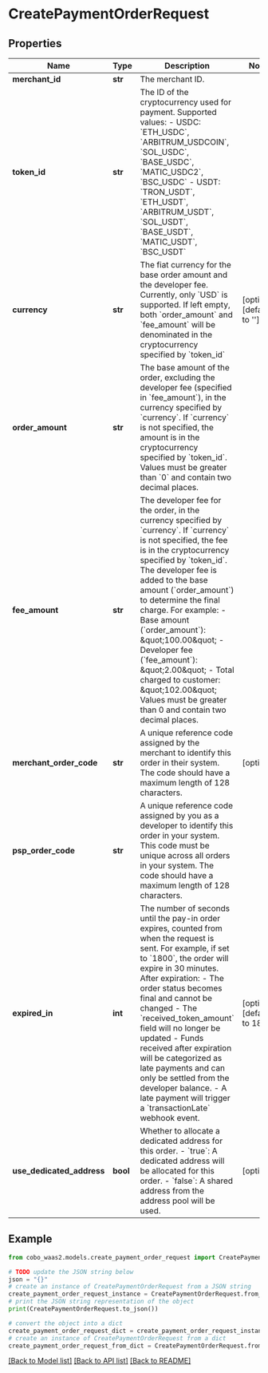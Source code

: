# CreatePaymentOrderRequest


## Properties

Name | Type | Description | Notes
------------ | ------------- | ------------- | -------------
**merchant_id** | **str** | The merchant ID. | 
**token_id** | **str** | The ID of the cryptocurrency used for payment. Supported values:    - USDC: &#x60;ETH_USDC&#x60;, &#x60;ARBITRUM_USDCOIN&#x60;, &#x60;SOL_USDC&#x60;, &#x60;BASE_USDC&#x60;, &#x60;MATIC_USDC2&#x60;, &#x60;BSC_USDC&#x60;   - USDT: &#x60;TRON_USDT&#x60;, &#x60;ETH_USDT&#x60;, &#x60;ARBITRUM_USDT&#x60;, &#x60;SOL_USDT&#x60;, &#x60;BASE_USDT&#x60;, &#x60;MATIC_USDT&#x60;, &#x60;BSC_USDT&#x60;  | 
**currency** | **str** | The fiat currency for the base order amount and the developer fee. Currently, only &#x60;USD&#x60; is supported.  If left empty, both &#x60;order_amount&#x60; and &#x60;fee_amount&#x60; will be denominated in the cryptocurrency specified by &#x60;token_id&#x60;  | [optional] [default to '']
**order_amount** | **str** |  The base amount of the order, excluding the developer fee (specified in &#x60;fee_amount&#x60;), in the currency specified by &#x60;currency&#x60;. If &#x60;currency&#x60; is not specified, the amount is in the cryptocurrency specified by &#x60;token_id&#x60;.   Values must be greater than &#x60;0&#x60; and contain two decimal places.   | 
**fee_amount** | **str** |  The developer fee for the order, in the currency specified by &#x60;currency&#x60;. If &#x60;currency&#x60; is not specified, the fee is in the cryptocurrency specified by &#x60;token_id&#x60;.  The developer fee is added to the base amount (&#x60;order_amount&#x60;) to determine the final charge. For example: - Base amount (&#x60;order_amount&#x60;): \&quot;100.00\&quot; - Developer fee (&#x60;fee_amount&#x60;): \&quot;2.00\&quot;  - Total charged to customer: \&quot;102.00\&quot;  Values must be greater than 0 and contain two decimal places.  | 
**merchant_order_code** | **str** | A unique reference code assigned by the merchant to identify this order in their system. The code should have a maximum length of 128 characters. | [optional] 
**psp_order_code** | **str** | A unique reference code assigned by you as a developer to identify this order in your system. This code must be unique across all orders in your system. The code should have a maximum length of 128 characters.  | 
**expired_in** | **int** | The number of seconds until the pay-in order expires, counted from when the request is sent. For example, if set to &#x60;1800&#x60;, the order will expire in 30 minutes. After expiration: - The order status becomes final and cannot be changed - The &#x60;received_token_amount&#x60; field will no longer be updated - Funds received after expiration will be categorized as late payments and can only be settled from the developer balance. - A late payment will trigger a &#x60;transactionLate&#x60; webhook event.  | [optional] [default to 1800]
**use_dedicated_address** | **bool** | Whether to allocate a dedicated address for this order.  - &#x60;true&#x60;: A dedicated address will be allocated for this order. - &#x60;false&#x60;: A shared address from the address pool will be used.  | [optional] 

## Example

```python
from cobo_waas2.models.create_payment_order_request import CreatePaymentOrderRequest

# TODO update the JSON string below
json = "{}"
# create an instance of CreatePaymentOrderRequest from a JSON string
create_payment_order_request_instance = CreatePaymentOrderRequest.from_json(json)
# print the JSON string representation of the object
print(CreatePaymentOrderRequest.to_json())

# convert the object into a dict
create_payment_order_request_dict = create_payment_order_request_instance.to_dict()
# create an instance of CreatePaymentOrderRequest from a dict
create_payment_order_request_from_dict = CreatePaymentOrderRequest.from_dict(create_payment_order_request_dict)
```
[[Back to Model list]](../README.md#documentation-for-models) [[Back to API list]](../README.md#documentation-for-api-endpoints) [[Back to README]](../README.md)


